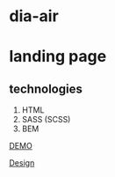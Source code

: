 # dia-air
# landing page

## technologies
1. HTML
2. SASS (SCSS)
3. BEM

[DEMO](https://Alexandr-Petrenko.github.io/dia-air/)

[Design](https://www.figma.com/file/McHCGFk1u9zvDGqloX5roo/Air-(formerly-Dia)-(Edit)?node-id=0%3A1)
